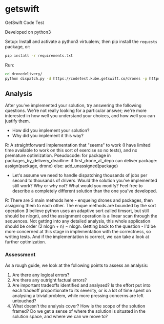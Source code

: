# getswift
GetSwift Code Test

Developed on python3

Setup:
Install and activate a python3 virtualenv, then pip install the `requests` package, or:

```bash
pip install -r requirements.txt
```

Run:

```bash
cd dronedelivery/
python dispatch.py -d https://codetest.kube.getswift.co/drones -p https://codetest.kube.getswift.co/packages
```

## Analysis
After you've implemented your solution, try answering the following questions. We're not really looking for a particular answer; we're more interested in how well you understand your choices, and how well you can justify them.

- How did you implement your solution?
- Why did you implement it this way?

R: A straightforward implementation that "seems" to work (I have limited time available to work on this sort of exercise so no tests), and no premature optimization. Pseudocode:
   for package in packages_by_delivery_deadline:
       if first_drone_at_depo can deliver package:
       	  assign(package, drone)
       else:
	  add_unassigned(package)

- Let's assume we need to handle dispatching thousands of jobs per second to thousands of drivers. Would the solution you've implemented still work? Why or why not? What would you modify? Feel free to describe a completely different solution than the one you've developed.

R: There are 3 main methods here - enqueing drones and packages, then assigning them to each other. The enque methods are bounded by the sort operation (I believe python uses an adaptive sort called timsort, but still should be nlogn), and the assignment operation is a linear scan through the sequences. Not getting into any detailed analysis, this whole application should be order (2 nlogn + n) ~ nlogn.
Getting back to the question - I'd be more concerned at this stage in implementation with the correctness, so writing tests. And if the implementation is correct, we can take a look at further optimization.

### Assessment
As a rough guide, we look at the following points to assess an analysis:

1. Are there any logical errors?
2. Are there any outright factual errors?
3. Are important tradeoffs identified and analysed? Is the effort put into each tradeoff proportionate to its severity, or is a lot of time spent on analysing a trivial problem, while more pressing concerns are left untouched?
4. What doesn't the analysis cover? How is the scope of the solution framed? Do we get a sense of where the solution is situated in the solution space, and where we can we move to?
